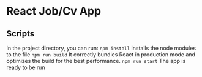 # React Job/Cv App

## Scripts

In the project directory, you can run:
`npm install`
installs the node modules to the file
`npm run build`
It correctly bundles React in production mode and optimizes the build for the best performance.
`npm run start`
The app is ready to be run 




